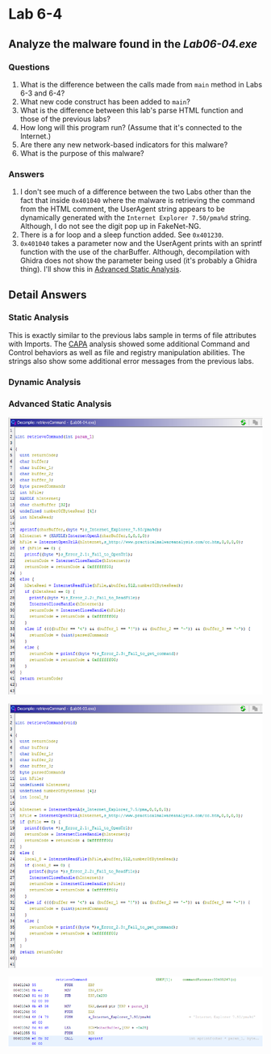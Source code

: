 # Lab 6-4

## Analyze the malware found in the *Lab06-04.exe*

### Questions

1. What is the difference between the calls made from `main` method in Labs 6-3 and 6-4?
2. What new code construct has been added to `main`?
3. What is the difference between this lab's parse HTML function and those of the previous labs?
4. How long will this program run? (Assume that it's connected to the Internet.)
5. Are there any new network-based indicators for this malware?
6. What is the purpose of this malware?

### Answers

1. I don't see much of a difference between the two Labs other than the fact that inside `0x401040` where the malware is retrieving the command from the HTML comment, the UserAgent string appears to be dynamically generated with the `Internet Explorer 7.50/pma%d` string. Although, I do not see the digit pop up in FakeNet-NG.
2. There is a for loop and a sleep function added. See `0x401230`.
3. `0x401040` takes a parameter now and the UserAgent prints with an sprintf function with the use of the charBuffer. Although, decompilation with Ghidra does not show the parameter being used (it's probably a Ghidra thing). I'll show this in [Advanced Static Analysis](#advanced-static-analysis).

## Detail Answers

### Static Analysis

This is exactly similar to the previous labs sample in terms of file attributes with Imports. The [CAPA](CAPA.txt) analysis showed some additional Command and Control behaviors as well as file and registry manipulation abilities. The strings also show some additional error messages from the previous labs.

### Dynamic Analysis

### Advanced Static Analysis

![6-4: Advanced Static Analysis](Images/6-4-1.png)

![6-4: Advanced Static Analysis](Images/6-4-2.png)

![6-4: Advanced Static Analysis](Images/6-4-3.png)